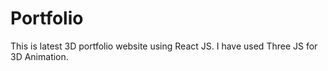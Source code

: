# Portfolio
This is latest 3D portfolio website using React JS. I have used Three JS for 3D Animation.
